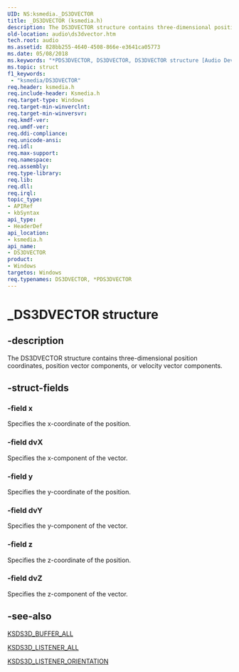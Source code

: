 ```yaml
---
UID: NS:ksmedia._DS3DVECTOR
title: _DS3DVECTOR (ksmedia.h)
description: The DS3DVECTOR structure contains three-dimensional position coordinates, position vector components, or velocity vector components.
old-location: audio\ds3dvector.htm
tech.root: audio
ms.assetid: 828bb255-4640-4508-866e-e3641ca05773
ms.date: 05/08/2018
ms.keywords: "*PDS3DVECTOR, DS3DVECTOR, DS3DVECTOR structure [Audio Devices], PDS3DVECTOR, PDS3DVECTOR structure pointer [Audio Devices], _DS3DVECTOR, aud-prop_3e17b5ec-c2fc-4e6c-bff1-27be36e376c9.xml, audio.ds3dvector, ksmedia/DS3DVECTOR, ksmedia/PDS3DVECTOR"
ms.topic: struct
f1_keywords:
 - "ksmedia/DS3DVECTOR"
req.header: ksmedia.h
req.include-header: Ksmedia.h
req.target-type: Windows
req.target-min-winverclnt: 
req.target-min-winversvr: 
req.kmdf-ver: 
req.umdf-ver: 
req.ddi-compliance: 
req.unicode-ansi: 
req.idl: 
req.max-support: 
req.namespace: 
req.assembly: 
req.type-library: 
req.lib: 
req.dll: 
req.irql: 
topic_type:
- APIRef
- kbSyntax
api_type:
- HeaderDef
api_location:
- ksmedia.h
api_name:
- DS3DVECTOR
product:
- Windows
targetos: Windows
req.typenames: DS3DVECTOR, *PDS3DVECTOR
---
```


# _DS3DVECTOR structure


## -description


The DS3DVECTOR structure contains three-dimensional position coordinates, position vector components, or velocity vector components.


## -struct-fields




### -field x

Specifies the x-coordinate of the position.


### -field dvX

Specifies the x-component of the vector.


### -field y

Specifies the y-coordinate of the position.


### -field dvY

Specifies the y-component of the vector.


### -field z

Specifies the z-coordinate of the position.


### -field dvZ

Specifies the z-component of the vector.


## -see-also




<a href="https://docs.microsoft.com/windows-hardware/drivers/ddi/content/ksmedia/ns-ksmedia-ksds3d_buffer_all">KSDS3D_BUFFER_ALL</a>



<a href="https://docs.microsoft.com/windows-hardware/drivers/ddi/content/ksmedia/ns-ksmedia-ksds3d_listener_all">KSDS3D_LISTENER_ALL</a>



<a href="https://docs.microsoft.com/windows-hardware/drivers/ddi/content/ksmedia/ns-ksmedia-ksds3d_listener_orientation">KSDS3D_LISTENER_ORIENTATION</a>
 

 

